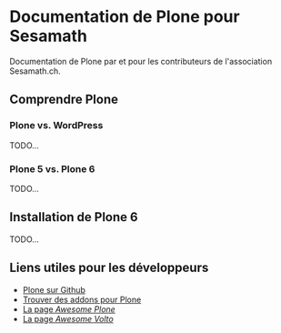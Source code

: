 # Documentation de Plone pour Sesamath

Documentation de Plone par et pour les contributeurs de l'association Sesamath.ch.

## Comprendre Plone

### Plone vs. WordPress

TODO...

### Plone 5 vs. Plone 6

TODO...

## Installation de Plone 6

TODO...

## Liens utiles pour les développeurs

* [Plone sur Github](https://github.com/plone)
* [Trouver des addons pour Plone](https://github.com/collective)
* [La page *Awesome Plone*](https://github.com/collective/awesome-plone)
* [La page *Awesome Volto*](https://github.com/collective/awesome-volto)
